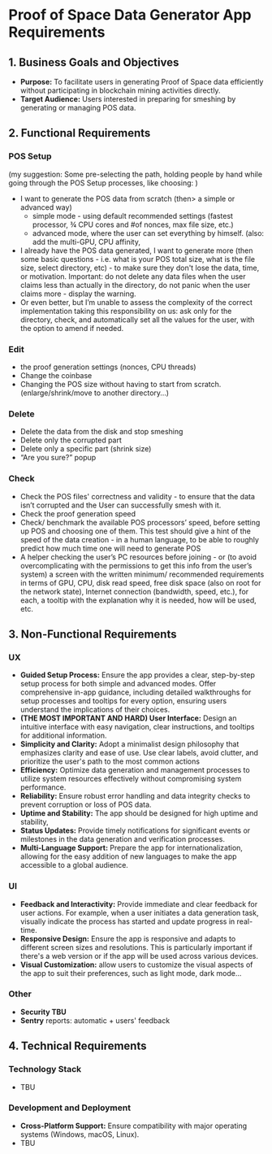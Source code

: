# Proof of Space Data Generator App Requirements

## 1. Business Goals and Objectives

- **Purpose:** To facilitate users in generating Proof of Space data efficiently without participating in blockchain mining activities directly.
- **Target Audience:** Users interested in preparing for smeshing by generating or managing POS data.

## 2. Functional Requirements

### POS Setup

(my suggestion: Some pre-selecting the path, holding people by hand while going through the POS Setup processes, like choosing: )

- I want to generate the POS data from scratch (then> a simple or advanced way)
  - simple mode - using default recommended settings (fastest processor, ¾ CPU cores and #of nonces, max file size, etc.)
  - advanced mode, where the user can set everything by himself. (also: add the multi-GPU, CPU affinity,
- I already have the POS data generated, I want to generate more (then some basic questions - i.e. what is your POS total size, what is the file size, select directory, etc) - to make sure they don't lose the data, time, or motivation.  Important: do not delete any data files when the user claims less than actually in the directory, do not panic when the user claims more - display the warning.
- Or even better, but I’m unable to assess the complexity of the correct implementation taking this responsibility on us: ask only for the directory, check, and automatically set all the values for the user, with the option to amend if needed.

### Edit

- the proof generation settings (nonces, CPU threads)
- Change the coinbase
- Changing the POS size without having to start from scratch. (enlarge/shrink/move to another directory…)

### Delete

- Delete the data from the disk and stop smeshing
- Delete only the corrupted part
- Delete only a specific part (shrink size)
- “Are you sure?” popup

### Check

- Check the POS files' correctness and validity - to ensure that the data isn’t corrupted and the User can successfully smesh with it.
- Check the proof generation speed
- Check/ benchmark the available POS processors’ speed, before setting up POS and choosing one of them. This test should give a hint of the speed of the data creation  - in a human language, to be able to roughly predict how much time one will need to generate POS
- A helper checking the user’s PC resources before joining - or (to avoid overcomplicating with the permissions to get this info from the user’s system) a screen with the written minimum/ recommended requirements in terms of GPU, CPU, disk read speed, free disk space (also on root for the network state), Internet connection (bandwidth, speed, etc.), for each, a tooltip with the explanation why it is needed, how will be used, etc.

## 3. Non-Functional Requirements

### UX

- **Guided Setup Process:** Ensure the app provides a clear, step-by-step setup process for both simple and advanced modes. Offer comprehensive in-app guidance, including detailed walkthroughs for setup processes and tooltips for every option, ensuring users understand the implications of their choices.
- **(THE MOST IMPORTANT AND HARD) User Interface:** Design an intuitive interface with easy navigation, clear instructions, and tooltips for additional information.
- **Simplicity and Clarity:** Adopt a minimalist design philosophy that emphasizes clarity and ease of use. Use clear labels, avoid clutter, and prioritize the user's path to the most common actions
- **Efficiency:** Optimize data generation and management processes to utilize system resources effectively without compromising system performance.
- **Reliability:** Ensure robust error handling and data integrity checks to prevent corruption or loss of POS data.
- **Uptime and Stability:** The app should be designed for high uptime and stability,
- **Status Updates:** Provide timely notifications for significant events or milestones in the data generation and verification processes.
- **Multi-Language Support:** Prepare the app for internationalization, allowing for the easy addition of new languages to make the app accessible to a global audience.

### UI

- **Feedback and Interactivity:** Provide immediate and clear feedback for user actions. For example, when a user initiates a data generation task, visually indicate the process has started and update progress in real-time.
- **Responsive Design:** Ensure the app is responsive and adapts to different screen sizes and resolutions. This is particularly important if there's a web version or if the app will be used across various devices.
- **Visual Customization:**  allow users to customize the visual aspects of the app to suit their preferences, such as light mode, dark mode...

### Other

- **Security TBU**
- **Sentry** reports: automatic + users' feedback

## 4. Technical Requirements

### Technology Stack

- TBU

### Development and Deployment

- **Cross-Platform Support:** Ensure compatibility with major operating systems (Windows, macOS, Linux).
- TBU
